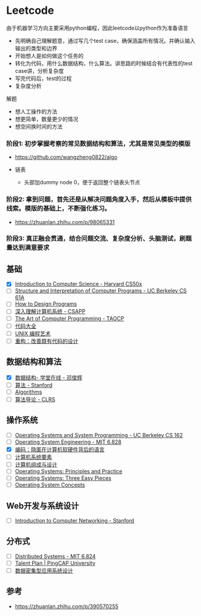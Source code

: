 # Leetcode

由于机器学习方向主要采用python编程，因此leetcode以python作为准备语言

- 先明确自己理解题意，通过写几个test case，确保涵盖所有情况。并确认输入输出的类型和边界
- 开始想人是如何做这个任务的
- 转化为代码，用什么数据结构，什么算法。讲思路的时候结合有代表性的test case讲，分析复杂度
- 写完代码后，test的过程
- 复杂度分析

解题
- 想人工操作的方法
- 想更简单，数量更少的情况
- 想空间换时间的方法

### 阶段1: 初步掌握考察的常见数据结构和算法，尤其是常见类型的模版
- https://github.com/wangzheng0822/algo

- 链表
    - 头部加dummy node 0，便于返回整个链表头节点

### 阶段2: 拿到问题，首先还是从解决问题角度入手，然后从模板中提供线索。模版的基础上，不断强化练习。
- https://zhuanlan.zhihu.com/p/98065331

### 阶段3: 真正融会贯通，结合问题交流、复杂度分析、头脑测试，刷题量达到满意要求


## 基础
- [x] [Introduction to Computer Science - Harvard CS50x](https://cs50.harvard.edu/x/)
- [ ] [Structure and Interpretation of Computer Programs - UC Berkeley CS 61A](https://cs61a.org/)
- [ ] [How to Design Programs](https://book.douban.com/subject/30175977/)
- [ ] [深入理解计算机系统 - CSAPP](https://book.douban.com/subject/5333562/)
- [ ] [The Art of Computer Programming - TAOCP](https://www-cs-faculty.stanford.edu/~knuth/taocp.html)
- [ ] [代码大全](https://book.douban.com/subject/1477390/)
- [ ] [UNIX 编程艺术](https://book.douban.com/subject/11609943/)
- [ ] [重构：改善既有代码的设计](https://book.douban.com/subject/4262627/)

## 数据结构和算法
- [x] [数据结构- 学堂在线 - 邓俊辉](https://next.xuetangx.com/course/THU08091000384/)
- [ ] [算法 - Stanford](https://www.coursera.org/specializations/algorithms)
- [ ] [Algorithms](https://book.douban.com/subject/1996256/)
- [ ] [算法导论 - CLRS](https://book.douban.com/subject/20432061/)

## 操作系统
- [ ] [Operating Systems and System Programming - UC Berkeley CS 162](https://github.com/Berkeley-CS162)
- [ ] [Operating System Engineering - MIT 6.828](https://pdos.csail.mit.edu/6.828/)
- [x] [编码：隐匿在计算机软硬件背后的语言](https://book.douban.com/subject/4822685/)
- [ ] [计算机系统要素](https://book.douban.com/subject/1998341/)
- [ ] [计算机组成与设计](https://book.douban.com/subject/26604008/)
- [ ] [Operating Systems: Principles and Practice](https://book.douban.com/subject/25984145/)
- [ ] [Operating Systems: Three Easy Pieces](https://book.douban.com/subject/19973015/)
- [ ] [Operating System Concepts](https://book.douban.com/subject/10076960/)

## Web开发与系统设计
- [ ] [Introduction to Computer Networking - Stanford](https://lagunita.stanford.edu/courses/Engineering/Networking-SP/SelfPaced/about)


## 分布式
- [ ] [Distributed Systems - MIT 6.824](https://pdos.csail.mit.edu/6.824/schedule.html)
- [ ] [Talent Plan | PingCAP University](https://university.pingcap.com/talent-plan/)
- [ ] [数据密集型应用系统设计](https://book.douban.com/subject/30329536/)

## 参考
- https://zhuanlan.zhihu.com/p/390570255